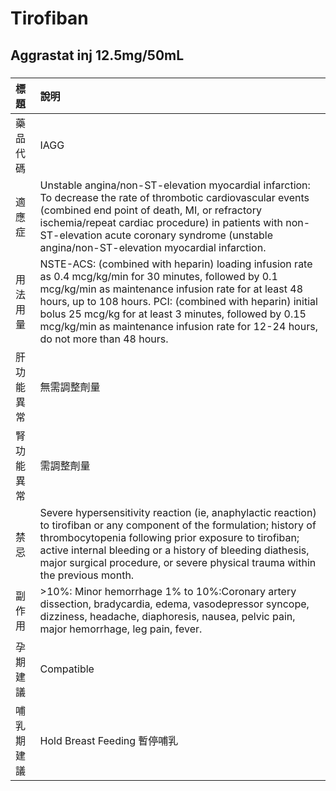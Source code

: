 # Tirofiban

## Aggrastat inj 12.5mg/50mL

##### 

| 標題       | 說明                                                                                                                                                                                                                                                                                                                                                                        |
|:-----------|:----------------------------------------------------------------------------------------------------------------------------------------------------------------------------------------------------------------------------------------------------------------------------------------------------------------------------------------------------------------------------|
| 藥品代碼   | IAGG                                                                                                                                                                                                                                                                                                                                                                        |
| 適應症     | Unstable angina/non-ST-elevation myocardial infarction: To decrease the rate of thrombotic cardiovascular events (combined end point of death, MI, or refractory ischemia/repeat cardiac procedure) in patients with non-ST-elevation acute coronary syndrome (unstable angina/non-ST-elevation myocardial infarction.                                                      |
| 用法用量   | NSTE-ACS: (combined with heparin) loading infusion rate as 0.4 mcg/kg/min for 30 minutes, followed by 0.1 mcg/kg/min as maintenance infusion rate for at least 48 hours, up to 108 hours. PCI: (combined with heparin) initial bolus 25 mcg/kg for at least 3 minutes, followed by 0.15 mcg/kg/min as maintenance infusion rate for 12-24 hours, do not more than 48 hours. |
| 肝功能異常 | 無需調整劑量                                                                                                                                                                                                                                                                                                                                                                |
| 腎功能異常 | 需調整劑量                                                                                                                                                                                                                                                                                                                                                                  |
| 禁忌       | Severe hypersensitivity reaction (ie, anaphylactic reaction) to tirofiban or any component of the formulation; history of thrombocytopenia following prior exposure to tirofiban; active internal bleeding or a history of bleeding diathesis, major surgical procedure, or severe physical trauma within the previous month.                                               |
| 副作用     | >10%: Minor hemorrhage 1% to 10%:Coronary artery dissection, bradycardia, edema, vasodepressor syncope, dizziness, headache, diaphoresis, nausea, pelvic pain, major hemorrhage, leg pain, fever.                                                                                                                                                                           |
| 孕期建議   | Compatible                                                                                                                                                                                                                                                                                                                                                                  |
| 哺乳期建議 | Hold Breast Feeding 暫停哺乳                                                                                                                                                                                                                                                                                                                                                |

